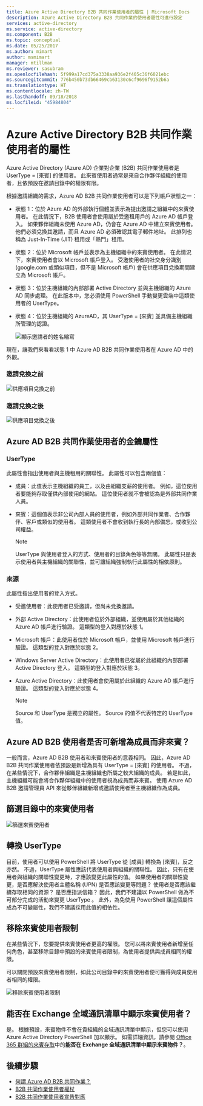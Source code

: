 ```yaml
---
title: Azure Active Directory B2B 共同作業使用者的屬性 | Microsoft Docs
description: Azure Active Directory B2B 共同作業的使用者屬性可進行設定
services: active-directory
ms.service: active-directory
ms.component: B2B
ms.topic: conceptual
ms.date: 05/25/2017
ms.author: mimart
author: msmimart
manager: mtillman
ms.reviewer: sasubram
ms.openlocfilehash: 5f999a17cd375a3338aa936e2f405c36f6021ebc
ms.sourcegitcommit: 776b450b73db66469cb63130c6cf9696f9152b6a
ms.translationtype: HT
ms.contentlocale: zh-TW
ms.lasthandoff: 09/18/2018
ms.locfileid: "45984804"
---
```

# <a name="properties-of-an-azure-active-directory-b2b-collaboration-user"></a>Azure Active Directory B2B 共同作業使用者的屬性

Azure Active Directory (Azure AD) 企業對企業 (B2B) 共同作業使用者是 UserType = [來賓] 的使用者。 此來賓使用者通常是來自合作夥伴組織的使用者，且依預設在邀請目錄中的權限有限。

根據邀請組織的需求，Azure AD B2B 共同作業使用者可以是下列帳戶狀態之一︰

- 狀態 1：位於 Azure AD 的外部執行個體並表示為提出邀請之組織中的來賓使用者。 在此情況下，B2B 使用者會使用屬於受邀租用戶的 Azure AD 帳戶登入。 如果夥伴組織未使用 Azure AD，仍會在 Azure AD 中建立來賓使用者。 他們必須兌換其邀請，而且 Azure AD 必須確認其電子郵件地址。 此排列也稱為 Just-In-Time (JIT) 租用或「熱門」租用。

- 狀態 2：位於 Microsoft 帳戶並表示為主機組織中的來賓使用者。 在此情況下，來賓使用者會以 Microsoft 帳戶登入。 受邀使用者的社交身分識別 (google.com 或類似項目，但不是 Microsoft 帳戶) 會在供應項目兌換期間建立為 Microsoft 帳戶。

- 狀態 3：位於主機組織的內部部署 Active Directory 並與主機組織的 Azure AD 同步處理。 在此版本中，您必須使用 PowerShell 手動變更雲端中這類使用者的 UserType。

- 狀態 4：位於主機組織的 AzureAD，其 UserType = [來賓] 並具備主機組織所管理的認證。

  ![顯示邀請者的姓名縮寫](media/user-properties/redemption-diagram.png)


現在，讓我們來看看狀態 1 中 Azure AD B2B 共同作業使用者在 Azure AD 中的外觀。

### <a name="before-invitation-redemption"></a>邀請兌換之前

![供應項目兌換之前](media/user-properties/before-redemption.png)

### <a name="after-invitation-redemption"></a>邀請兌換之後

![供應項目兌換之後](media/user-properties/after-redemption.png)

## <a name="key-properties-of-the-azure-ad-b2b-collaboration-user"></a>Azure AD B2B 共同作業使用者的金鑰屬性
### <a name="usertype"></a>UserType
此屬性會指出使用者與主機租用的關聯性。 此屬性可以包含兩個值：
- 成員︰此值表示主機組織的員工，以及由組織支薪的使用者。 例如，這位使用者要能夠存取僅供內部使用的網站。 這位使用者就不會被認為是外部共同作業人員。

- 來賓：這個值表示非公司內部人員的使用者，例如外部共同作業者、合作夥伴、客戶或類似的使用者。 這類使用者不會收到執行長的內部備忘，或收到公司權益。

  > [!NOTE]
  > UserType 與使用者登入的方式、使用者的目錄角色等等無關。 此屬性只是表示使用者與主機組織的關聯性，並可讓組織強制執行此屬性的相依原則。

### <a name="source"></a>來源
此屬性指出使用者的登入方式。

- 受邀使用者︰此使用者已受邀請，但尚未兌換邀請。

- 外部 Active Directory︰此使用者位於外部組織，並使用屬於其他組織的 Azure AD 帳戶進行驗證。 這類型的登入對應於狀態 1。

- Microsoft 帳戶：此使用者位於 Microsoft 帳戶，並使用 Microsoft 帳戶進行驗證。 這類型的登入對應於狀態 2。

- Windows Server Active Directory︰此使用者已從屬於此組織的內部部署 Active Directory 登入。 這類型的登入對應於狀態 3。

- Azure Active Directory︰此使用者會使用屬於此組織的 Azure AD 帳戶進行驗證。 這類型的登入對應於狀態 4。
  > [!NOTE]
  > Source 和 UserType 是獨立的屬性。 Source 的值不代表特定的 UserType 值。

## <a name="can-azure-ad-b2b-users-be-added-as-members-instead-of-guests"></a>Azure AD B2B 使用者是否可新增為成員而非來賓？
一般而言，Azure AD B2B 使用者和來賓使用者的意義相同。 因此，Azure AD B2B 共同作業使用者依預設是新增為具有 UserType = [來賓] 的使用者。 不過，在某些情況下，合作夥伴組織是主機組織也所屬之較大組織的成員。 若是如此，主機組織可能會將合作夥伴組織中的使用者視為成員而非來賓。 使用 Azure AD B2B 邀請管理員 API 來從夥伴組織新增或邀請使用者至主機組織作為成員。

## <a name="filter-for-guest-users-in-the-directory"></a>篩選目錄中的來賓使用者

![篩選來賓使用者](media/user-properties/filter-guest-users.png)

## <a name="convert-usertype"></a>轉換 UserType
目前，使用者可以使用 PowerShell 將 UserType 從 [成員] 轉換為 [來賓]，反之亦然。 不過，UserType 屬性應該代表使用者與組織的關聯性。 因此，只有在使用者與組織的關聯性變更時，才應該變更此屬性的值。 如果使用者的關聯性變更，是否應解決使用者主體名稱 (UPN) 是否應該變更等問題？ 使用者是否應該繼續存取相同的資源？ 是否應指派信箱？ 因此，我們不建議以 PowerShell 做為不可部分完成的活動來變更 UserType 。 此外，為免使用 PowerShell 讓這個屬性成為不可變屬性，我們不建議採用此值的相依性。

## <a name="remove-guest-user-limitations"></a>移除來賓使用者限制
在某些情況下，您要提供來賓使用者更高的權限。 您可以將來賓使用者新增至任何角色，甚至移除目錄中預設的來賓使用者限制，為使用者提供與成員相同的權限。

可以關閉預設來賓使用者限制，如此公司目錄中的來賓使用者便可獲得與成員使用者相同的權限。

![移除來賓使用者限制](media/user-properties/remove-guest-limitations.png)

## <a name="can-i-make-guest-users-visible-in-the-exchange-global-address-list"></a>能否在 Exchange 全域通訊清單中顯示來賓使用者？
是。 根據預設，來賓物件不會在貴組織的全域通訊清單中顯示，但您可以使用 Azure Active Directory PowerShell 加以顯示。 如需詳細資訊，請參閱 [Office 365 群組的來賓存取](https://support.office.com/article/guest-access-in-office-365-groups-bfc7a840-868f-4fd6-a390-f347bf51aff6#PickTab=FAQ)中的**能否在 Exchange 全域通訊清單中顯示來賓物件？**。 

## <a name="next-steps"></a>後續步驟

* [何謂 Azure AD B2B 共同作業？](what-is-b2b.md)
* [B2B 共同作業使用者權杖](user-token.md)
* [B2B 共同作業使用者宣告對應](claims-mapping.md)
